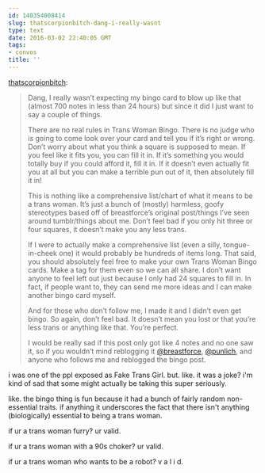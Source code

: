 ```yaml
---
id: 140354008414
slug: thatscorpionbitch-dang-i-really-wasnt
type: text
date: 2016-03-02 22:40:05 GMT
tags:
- convos
title: ''
---
```

<p><a class="tumblr_blog" href="http://thatscorpionbitch.tumblr.com/post/140342008875">thatscorpionbitch</a>:</p>
<blockquote>
<p>Dang, I really wasn’t expecting my bingo card to blow up like that (almost 700 notes in less than 24 hours) but since it did I just want to say a couple of things.</p>
<p>There are no real rules in Trans Woman Bingo. There is no judge who is going to come look over your card and tell you if it’s right or wrong. Don’t worry about what you think a square is supposed to mean. If you feel like it fits you, you can fill it in. If it’s something you would totally buy if you could afford it, fill it in. If it doesn’t even actually fit you at all but you can make a terrible pun out of it, then absolutely fill it in!</p>
<p>This is nothing like a comprehensive list/chart of what it means to be a trans woman. It’s just a bunch of (mostly) harmless, goofy stereotypes based off of breastforce’s original post/things I’ve seen around tumblr/things about me. Don’t feel bad if you only hit three or four squares, it doesn’t make you any less trans. </p>
<p>If I were to actually make a comprehensive list (even a silly, tongue-in-cheek one) it would probably be hundreds of items long. That said, you should absolutely feel free to make your own Trans Woman Bingo cards. Make a tag for them even so we can all share. I don’t want anyone to feel left out just because I only had 24 squares to fill in. In fact, if people want to, they can send me more ideas and I can make another bingo card myself. </p>
<p>And for those who don’t follow me, I made it and I didn’t even get bingo. So again, don’t feel bad. It doesn’t mean you lost or that you’re less trans or anything like that. You’re perfect. </p>
<p>I would be really sad if this post only got like 4 notes and no one saw it, so if you wouldn’t mind reblogging it <a class="tumblelog" href="https://tmblr.co/mO39sQgXk46zIJOS1oGri0g">@breastforce</a>, <a class="tumblelog" href="https://tmblr.co/maOJG66PCiUlsOMN8CdNvog">@punlich</a>, and anyone who follows me and reblogged the bingo post.</p>
</blockquote>

i was one of the ppl exposed as Fake Trans Girl. but. like. it was a joke? i'm kind of sad that some might actually be taking this super seriously.

like. the bingo thing is fun because it had a bunch of fairly random non-essential traits. if anything it underscores the fact that there isn't anything (biologically) essential to being a trans woman. 

if ur a trans woman furry? ur valid.

if ur a trans woman with a 90s choker? ur valid.

if ur a trans woman who wants to be a robot? v a l i d.
